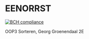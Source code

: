 # EENORRST

[![BCH compliance](https://bettercodehub.com/edge/badge/HanzehogeschoolSICT/EENORRST)](https://bettercodehub.com/)


OOP3 Sorteren, Georg Groenendaal 2E